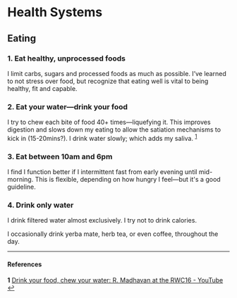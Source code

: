 # Health Systems

## Eating

### 1. Eat healthy, unprocessed foods
I limit carbs, sugars and processed foods as much as possible. I’ve learned to not stress over food, but recognize that eating well is vital to being healthy, fit and capable.

### 2. Eat your water—drink your food
I try to  chew each bite of food 40+ times—liquefying it.
This improves digestion and slows down my eating to allow the satiation mechanisms to kick in (15-20mins?). I drink water slowly; which adds my saliva.
<sup id="a1">[1](#f1)</sup>

### 3. Eat between 10am and 6pm
I find I function better if I intermittent fast from early evening until mid-morning. This is flexible, depending on how hungry I feel—but it's a good guideline.

### 4. Drink only water
I drink filtered water almost exclusively. I try not to drink calories.

I occasionally drink yerba mate, herb tea, or even coffee, throughout the day.





---
#### References
<b id="f1">1</b> [Drink your food, chew your water: R. Madhavan at the RWC16 - YouTube](https://www.youtube.com/watch?v=KwHcTrYgBhg) [↩](#a1)
